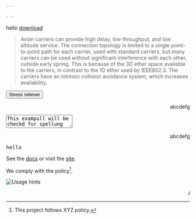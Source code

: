```yaml
---

---
```


<a draggable="true">hello</a>
<a href="a.png" download>download</a>

<blockquote cite="https://datatracker.ietf.org/doc/html/rfc1149">
  <p>
    Avian carriers can provide high delay, low throughput, and low altitude
    service. The connection topology is limited to a single point-to-point path
    for each carrier, used with standard carriers, but many carriers can be used
    without significant interference with each other, outside early spring. This
    is because of the 3D ether space available to the carriers, in contrast to
    the 1D ether used by IEEE802.3. The carriers have an intrinsic collision
    avoidance system, which increases availability.
  </p>
</blockquote>

<button accesskey="s">Stress reliever</button>

<p contenteditable dir="rtl">abcdefg</p>

<textarea spellcheck="true">
This exampull will be checkd fur spellung when you try to edit it.
</textarea>

<p dir="rtl" autofocus>abcdefg</p>

<kbd>hello</kbd>

[site]: https://example.com
[docs]: https://example.com/docs

See the [docs] or visit the [site].

[^policy]: This project follows XYZ policy.

We comply with the policy[^policy].

<picture>
  <source srcset="./assets/hints-desktop.png" media="(hover: hover) and (pointer: fine)">
  <source srcset="./assets/hints-touch.png"   media="(hover: none) and (pointer: coarse)">
  <img src="./assets/hints-generic.png" alt="Usage hints">
</picture>

<marquee>ABC</marquee>


